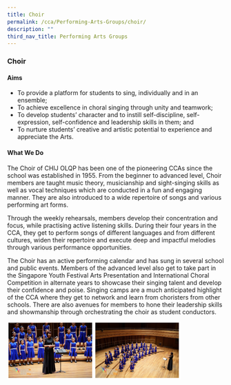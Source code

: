 ```yaml
---
title: Choir
permalink: /cca/Performing-Arts-Groups/choir/
description: ""
third_nav_title: Performing Arts Groups
---
```

### Choir

#### Aims

*   To provide a platform for students to sing, individually and in an ensemble;
*   To achieve excellence in choral singing through unity and teamwork;
*   To develop students’ character and to instill self-discipline, self-expression, self-confidence and leadership skills in them; and
*   To nurture students’ creative and artistic potential to experience and appreciate the Arts.

#### What We Do

The Choir of CHIJ OLQP has been one of the pioneering CCAs since the school was established in 1955. From the beginner to advanced level, Choir members are taught music theory, musicianship and sight-singing skills as well as vocal techniques which are conducted in a fun and engaging manner. They are also introduced to a wide repertoire of songs and various performing art forms.

  

Through the weekly rehearsals, members develop their concentration and focus, while practising active listening skills. During their four years in the CCA, they get to perform songs of different languages and from different cultures, widen their repertoire and execute deep and impactful melodies through various performance opportunities.

  

The Choir has an active performing calendar and has sung in several school and public events. Members of the advanced level also get to take part in the Singapore Youth Festival Arts Presentation and International Choral Competition in alternate years to showcase their singing talent and develop their confidence and poise. Singing camps are a much anticipated highlight of the CCA where they get to network and learn from choristers from other schools. There are also avenues for members to hone their leadership skills and showmanship through orchestrating the choir as student conductors.

<img src="/images/choir1.png" style="width:80%">